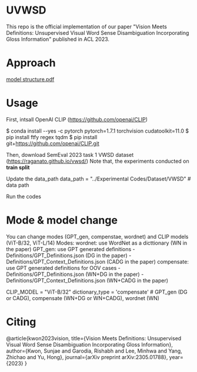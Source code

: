 # UVWSD
This repo is the official implementation of our paper "Vision Meets Definitions: Unsupervised Visual Word Sense Disambiguation Incorporating Gloss Information" published in ACL 2023.

# Approach
[model structure.pdf](https://github.com/soon91jae/UVWSD/files/11585432/model.structure.pdf)

# Usage
First, intsall OpenAI CLIP (https://github.com/openai/CLIP)

$ conda install --yes -c pytorch pytorch=1.7.1 torchvision cudatoolkit=11.0
$ pip install ftfy regex tqdm
$ pip install git+https://github.com/openai/CLIP.git

Then, download SemEval 2023 task 1 VWSD dataset (https://raganato.github.io/vwsd/)
Note that, the experiments conducted on **train split**

Update the data_path 
data_path = "../Experimental Codes/Dataset/VWSD" # data path

Run the codes

# Mode & model change
You can change modes (GPT_gen, compenstae, wordnet) and CLIP models (ViT-B/32, ViT-L/14)
Modes: 
  wordnet: use WordNet as a dicttionary (WN in the paper)
  GPT_gen: use GPT generated definitions
    - Definitions/GPT_Definitions.json (DG in the paper)
    - Definitions/GPT_Context_Definitions.json (CADG in the paper)
  compensate: use GPT generated definitions for OOV cases 
    - Definitions/GPT_Definitions.json (WN+DG in the paper)
    - Definitions/GPT_Context_Definitions.json (WN+CADG in the paper)
    
CLIP_MODEL = "ViT-B/32"
dictionary_type = 'compensate' # GPT_gen (DG or CADG), compensate (WN+DG or WN+CADG), wordnet (WN)


# Citing
@article{kwon2023vision,
  title={Vision Meets Definitions: Unsupervised Visual Word Sense Disambiguation Incorporating Gloss Information},
  author={Kwon, Sunjae and Garodia, Rishabh and Lee, Minhwa and Yang, Zhichao and Yu, Hong},
  journal={arXiv preprint arXiv:2305.01788},
  year={2023}
}


